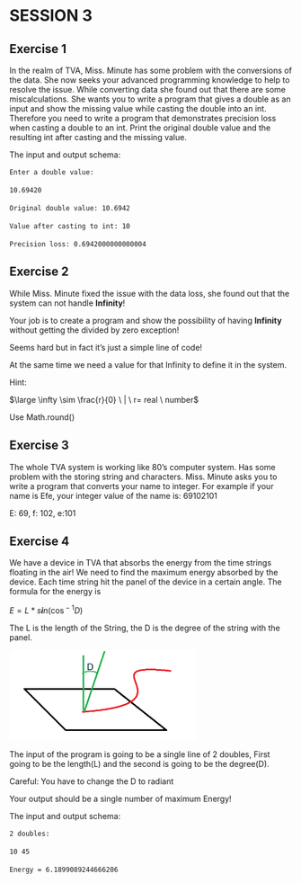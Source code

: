 # SESSION 3

## Exercise 1

In the realm of TVA, Miss. Minute has some problem with the conversions
of the data. She now seeks your advanced programming knowledge to help
to resolve the issue. While converting data she found out that there are
some miscalculations. She wants you to write a program that gives a
double as an input and show the missing value while casting the double
into an int. Therefore you need to write a program that demonstrates
precision loss when casting a double to an int. Print the original
double value and the resulting int after casting and the missing value.

The input and output schema:
```
Enter a double value:

10.69420

Original double value: 10.6942

Value after casting to int: 10

Precision loss: 0.6942000000000004
```

## Exercise 2

While Miss. Minute fixed the issue with the data loss, she found out
that the system can not handle **Infinity**!

Your job is to create a program and show the possibility of having
**Infinity** without getting the divided by zero exception!

Seems hard but in fact it’s just a simple line of code!

At the same time we need a value for that Infinity to define it in the
system.

Hint:

$\large \infty \sim \frac{r}{0} \ | \ r= real \ number$

Use Math.round()

## Exercise 3

The whole TVA system is working like 80’s computer system. Has some
problem with the storing string and characters. Miss. Minute asks you to
write a program that converts your name to integer. For example if your
name is Efe, your integer value of the name is: 69102101

E: 69, f: 102, e:101

## Exercise 4

We have a device in TVA that absorbs the energy from the time strings
floating in the air! We need to find the maximum energy absorbed by the
device. Each time string hit the panel of the device in a certain angle.
The formula for the energy is

*E* = *L* \* *s**i**n*(cos<sup> − 1</sup>*D*)

The L is the length of the String, the D is the degree of the string
with the panel.

<img src="./fig1.png" style="width:3.45833in;height:1.66828in" />

The input of the program is going to be a single line of 2 doubles,
First going to be the length(L) and the second is going to be the
degree(D).

Careful: You have to change the D to radiant

Your output should be a single number of maximum Energy!

The input and output schema:
```
2 doubles:

10 45

Energy = 6.1899089244666206
```